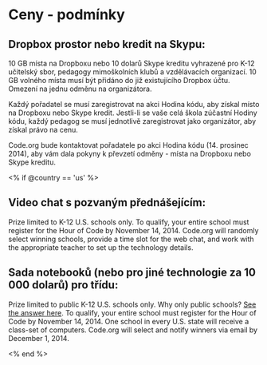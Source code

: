 # Ceny - podmínky

## Dropbox prostor nebo kredit na Skypu:

10 GB místa na Dropboxu nebo 10 dolarů Skype kreditu vyhrazené pro K-12 učitelský sbor, pedagogy mimoškolních klubů a vzdělávacích organizací. 10 GB volného místa musí být přidáno do již existujícího Dropbox účtu. Omezení na jednu odměnu na organizátora.

Každý pořadatel se musí zaregistrovat na akci Hodina kódu, aby získal místo na Dropboxu nebo Skype kredit. Jestli-li se vaše celá škola zúčastní Hodiny kódu, každý pedagog se musí jednotlivě zaregistrovat jako organizátor, aby získal právo na cenu.

Code.org bude kontaktovat pořadatele po akci Hodina kódu (14. prosinec 2014), aby vám dala pokyny k převzetí odměny - místa na Dropboxu nebo Skype kreditu.

<% if @country == 'us' %>

## Video chat s pozvaným přednášejícím:

Prize limited to K-12 U.S. schools only. To qualify, your entire school must register for the Hour of Code by November 14, 2014. Code.org will randomly select winning schools, provide a time slot for the web chat, and work with the appropriate teacher to set up the technology details.

## Sada notebooků (nebo pro jiné technologie za 10 000 dolarů) pro třídu:

Prize limited to public K-12 U.S. schools only. Why only public schools? [See the answer here][1]. To qualify, your entire school must register for the Hour of Code by November 14, 2014. One school in every U.S. state will receive a class-set of computers. Code.org will select and notify winners via email by December 1, 2014.

 [1]: http://www.hourofcode.com/us#faq

<% end %>